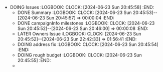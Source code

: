 - DOING Issues
  :LOGBOOK:
  CLOCK: [2024-06-23 Sun 20:45:58]
  :END:
	- DONE Summary
	  :LOGBOOK:
	  CLOCK: [2024-06-23 Sun 20:45:53]--[2024-06-23 Sun 20:45:57] =>  00:00:04
	  :END:
	- DONE campaignInfo milestones
	  :LOGBOOK:
	  CLOCK: [2024-06-23 Sun 20:45:52]--[2024-06-23 Sun 20:46:00] =>  00:00:08
	  :END:
	- LATER Owners Issue
	  :LOGBOOK:
	  CLOCK: [2024-06-23 Sun 20:45:52]--[2024-06-23 Sun 22:42:33] =>  01:56:41
	  :END:
	- DOING address fix
	  :LOGBOOK:
	  CLOCK: [2024-06-23 Sun 20:45:54]
	  :END:
	- DOING rough budget
	  :LOGBOOK:
	  CLOCK: [2024-06-23 Sun 20:45:55]
	  :END:
	-
